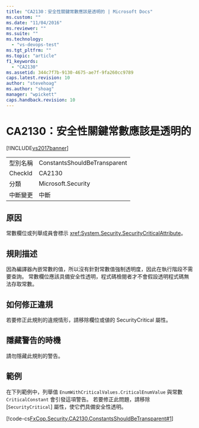 ```yaml
---
title: "CA2130：安全性關鍵常數應該是透明的 | Microsoft Docs"
ms.custom: ""
ms.date: "11/04/2016"
ms.reviewer: ""
ms.suite: ""
ms.technology: 
  - "vs-devops-test"
ms.tgt_pltfrm: ""
ms.topic: "article"
f1_keywords: 
  - "CA2130"
ms.assetid: 344c7f7b-9130-4675-ae7f-9fa260cc9789
caps.latest.revision: 10
author: "stevehoag"
ms.author: "shoag"
manager: "wpickett"
caps.handback.revision: 10
---
```

# CA2130：安全性關鍵常數應該是透明的
[!INCLUDE[vs2017banner](../code-quality/includes/vs2017banner.md)]

|||  
|-|-|  
|型別名稱|ConstantsShouldBeTransparent|  
|CheckId|CA2130|  
|分類|Microsoft.Security|  
|中斷變更|中斷|  
  
## 原因  
 常數欄位或列舉成員會標示 <xref:System.Security.SecurityCriticalAttribute>。  
  
## 規則描述  
 因為編譯器內嵌常數的值，所以沒有針對常數值強制透明度，因此在執行階段不需要查詢。  常數欄位應該具備安全性透明，程式碼檢閱者才不會假設透明程式碼無法存取常數。  
  
## 如何修正違規  
 若要修正此規則的違規情形，請移除欄位或値的 SecurityCritical 屬性。  
  
## 隱藏警告的時機  
 請勿隱藏此規則的警告。  
  
## 範例  
 在下列範例中，列舉值 `EnumWithCriticalValues.CriticalEnumValue` 與常數 `CriticalConstant` 會引發這項警告。  若要修正此問題，請移除 \[`SecurityCritical`\] 屬性，使它們具備安全性透明。  
  
 [!code-cs[FxCop.Security.CA2130.ConstantsShouldBeTransparent#1](../code-quality/codesnippet/CSharp/ca2130-security-critical-constants-should-be-transparent_1.cs)]